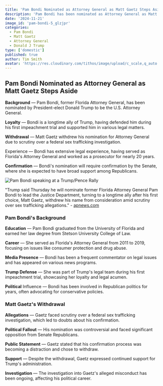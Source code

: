 ```yaml
---
title: 'Pam Bondi Nominated as Attorney General as Matt Gaetz Steps Aside'
description: 'Pam Bondi has been nominated as Attorney General as Matt Gaetz Steps Aside'
date: '2024-11-21'
image_id: 'pam-bondi-5_glzjpr'
categories:
  - Pam Bondi
  - Matt Gaetz
  - Attorney General
  - Donald J Trump
type: ['domestic']
published: true
author: Tim Smith
avatar: 'https://res.cloudinary.com/tithos/image/upload/c_scale,q_auto:eco,w_1200/v1732248824/pam-bondi-4_m69mj7.avif'
---
```


<script>
  import { ExternalLink } from '../lib';
  import { CldImage } from 'svelte-cloudinary';
</script>

<CldImage
  width='100%'
  src='pam-bondi-5_glzjpr'
  alt='Pam Bondi Nominated as Attorney General as Matt Gaetz Steps Aside'
  aspect-ratio='16:9'
/>

## Pam Bondi Nominated as Attorney General as Matt Gaetz Steps Aside

**Background** — Pam Bondi, former Florida Attorney General, has been nominated by President-elect Donald Trump to be the U.S. Attorney General.

**Loyalty** — Bondi is a longtime ally of Trump, having defended him during his first impeachment trial and supported him in various legal matters.

**Withdrawal** — Matt Gaetz withdrew his nomination for Attorney General due to scrutiny over a federal sex trafficking investigation.

Experience — Bondi has extensive legal experience, having served as Florida's Attorney General and worked as a prosecutor for nearly 20 years.

**Confirmation** — Bondi's nomination will require confirmation by the Senate, where she is expected to have broad support among Republicans.

<Image
  src='https://res.cloudinary.com/tithos/image/upload/c_scale,q_auto:eco,w_1200/v1732248824/pam-bondi-5_glzjpr.avif'
  alt='Pam Bondi speaking at a Trump/Pence Rally'
/>

"Trump said Thursday he will nominate former Florida Attorney General Pam Bondi to lead the Justice Department, turning to a longtime ally after his first choice, Matt Gaetz, withdrew his name from consideration amid scrutiny over sex trafficking allegations." - [apnews.com](https://apnews.com/article/gaetz-trump-fbi-justice-department-248b46ba0c882dd46d661568e8bd3bd7)

<ExternalLink href="https://www.theguardian.com/us-news/2024/nov/21/trump-attorney-general-pick-pam-bondi" text="Trump names Pam Bondi as attorney general pick after Gaetz steps aside" />
<ExternalLink href="https://www.cnn.com/politics/live-news/trump-transition-news-11-21-24/index.html" text="Trump picks Pam Bondi for attorney general after Matt Gaetz withdraws" />

### Pam Bondi's Background

**Education** — Pam Bondi graduated from the University of Florida and earned her law degree from Stetson University College of Law.

**Career** — She served as Florida's Attorney General from 2011 to 2019, focusing on issues like consumer protection and drug abuse.

**Media Presence** — Bondi has been a frequent commentator on legal issues and has appeared on various news programs.

**Trump Defense** — She was part of Trump's legal team during his first impeachment trial, showcasing her loyalty and legal acumen.

**Political** Influence — Bondi has been involved in Republican politics for years, often advocating for conservative policies.

<CldImage
  width='100%'
  src='matt_gaetz_r0cf11'
  alt='!att Gaetz'
  aspect-ratio='16:9'
/>

### Matt Gaetz's Withdrawal

**Allegations** — Gaetz faced scrutiny over a federal sex trafficking investigation, which led to doubts about his confirmation.

**Political Fallout** — His nomination was controversial and faced significant opposition from Senate Republicans.

**Public Statement** — Gaetz stated that his confirmation process was becoming a distraction and chose to withdraw.

**Support** — Despite the withdrawal, Gaetz expressed continued support for Trump's administration.

**Investigation** — The investigation into Gaetz's alleged misconduct has been ongoing, affecting his political career.
